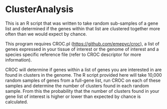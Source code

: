 # ClusterAnalysis

This is an R script that was written to take random sub-samples of a gene list and determined if the genes within that list are clustered together more often than we would expect by chance. 

This program requires CROC.pl (https://github.com/emepyc/croc), a list of genes expressed in your tissue of interest or the genome of interest and a species specific reference file (refer to CROC descriptor for more information).  

CROC will determine if genes within a list of genes you are interested in are found in clusters in the genome.  The R script provided here will take 10,000 random samples of genes from a full-gene list, run CROC on each of these samples and determine the number of clusters found in each random sample.  From this the probability that the number of clusters found in your gene list of interest is higher or lower than expected by chance is calculated.


